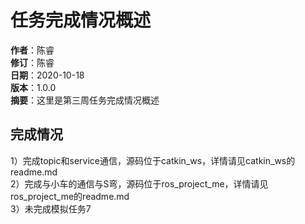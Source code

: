 # 任务完成情况概述
**作者**：陈睿    
**修订**：陈睿    
**日期**：2020-10-18            
**版本**：1.0.0     
**摘要**：这里是第三周任务完成情况概述 

## 完成情况
1）完成topic和service通信，源码位于catkin_ws，详情请见catkin_ws的readme.md            
2）完成与小车的通信与S弯，源码位于ros_project_me，详情请见ros_project_me的readme.md      
3）未完成模拟任务7     

     
